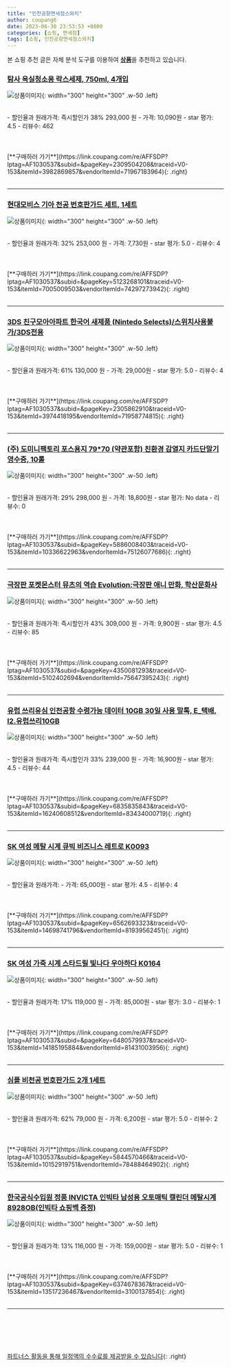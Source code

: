 ```yaml
---
title: "인천공항면세점스와치"
author: coupang6
date: 2023-06-30 23:53:53 +0800
categories: [쇼핑, 면세점]
tags: [쇼핑, 인천공항면세점스와치]
---
```


본 쇼핑 추천 글은 자체 분석 도구를 이용하여 [**상품**](https://link.coupang.com/a/bao1ui)을 추천하고 있습니다.

### [탐사 욕실청소용 락스세제, 750ml, 4개입](https://link.coupang.com/re/AFFSDP?lptag=AF1030537&subid=&pageKey=2309504208&traceid=V0-153&itemId=3982869857&vendorItemId=71967183964)

![상품이미지](https://thumbnail10.coupangcdn.com/thumbnails/remote/230x230ex/image/retail/images/171885491642244-9d7455ae-7c3c-497f-b397-f4064cfbf181.jpg){: width="300" height="300" .w-50 .left}


<br>
- 할인율과 원래가격: 즉시할인가 38%  293,000   원
- 가격: 10,090원
- star 평가: 4.5
- 리뷰수: 462
<br>
<br>
<br>
<br>
[**구매하러 가기**](https://link.coupang.com/re/AFFSDP?lptag=AF1030537&subid=&pageKey=2309504208&traceid=V0-153&itemId=3982869857&vendorItemId=71967183964){: .right}
<br>
<br>

---

### [현대모비스 기아 천공 번호판가드 세트, 1세트](https://link.coupang.com/re/AFFSDP?lptag=AF1030537&subid=&pageKey=5123268101&traceid=V0-153&itemId=7005009503&vendorItemId=74297273942)

![상품이미지](https://thumbnail8.coupangcdn.com/thumbnails/remote/230x230ex/image/rs_quotation_api/bary1d9i/cdd944ba301a4a3db3a377111bf6446a.jpg){: width="300" height="300" .w-50 .left}


<br>
- 할인율과 원래가격: 32%  253,000   원
- 가격: 7,730원
- star 평가: 5.0
- 리뷰수: 4
<br>
<br>
<br>
<br>
[**구매하러 가기**](https://link.coupang.com/re/AFFSDP?lptag=AF1030537&subid=&pageKey=5123268101&traceid=V0-153&itemId=7005009503&vendorItemId=74297273942){: .right}
<br>
<br>

---

### [3DS 친구모아아파트 한국어 새제품 (Nintedo Selects)/스위치사용불가/3DS전용](https://link.coupang.com/re/AFFSDP?lptag=AF1030537&subid=&pageKey=2305862910&traceid=V0-153&itemId=3974418195&vendorItemId=71958774815)

![상품이미지](https://thumbnail10.coupangcdn.com/thumbnails/remote/230x230ex/image/vendor_inventory/62de/46fee7a4f31ebf5bea53ca51b7b8dd6aec0f71aa1ca9d6580822f07da920.jpg){: width="300" height="300" .w-50 .left}


<br>
- 할인율과 원래가격: 61%  130,000   원
- 가격: 29,000원
- star 평가: 5.0
- 리뷰수: 4
<br>
<br>
<br>
<br>
[**구매하러 가기**](https://link.coupang.com/re/AFFSDP?lptag=AF1030537&subid=&pageKey=2305862910&traceid=V0-153&itemId=3974418195&vendorItemId=71958774815){: .right}
<br>
<br>

---

### [(주) 도미니팩토리 포스용지 79*70 (약관포함) 친환경 감열지 카드단말기 영수증, 10롤](https://link.coupang.com/re/AFFSDP?lptag=AF1030537&subid=&pageKey=5886008403&traceid=V0-153&itemId=10336622963&vendorItemId=75126077686)

![상품이미지](https://thumbnail7.coupangcdn.com/thumbnails/remote/230x230ex/image/vendor_inventory/12b3/24191216549abf1692fe89208d64e4dbd5757634805a70f322aae6f1195b.png){: width="300" height="300" .w-50 .left}


<br>
- 할인율과 원래가격: 29%  298,000   원
- 가격: 18,800원
- star 평가: No data
- 리뷰수: 0
<br>
<br>
<br>
<br>
[**구매하러 가기**](https://link.coupang.com/re/AFFSDP?lptag=AF1030537&subid=&pageKey=5886008403&traceid=V0-153&itemId=10336622963&vendorItemId=75126077686){: .right}
<br>
<br>

---

### [극장판 포켓몬스터 뮤츠의 역습 Evolution:극장판 애니 만화, 학산문화사](https://link.coupang.com/re/AFFSDP?lptag=AF1030537&subid=&pageKey=4350081293&traceid=V0-153&itemId=5102402694&vendorItemId=75647395243)

![상품이미지](https://thumbnail10.coupangcdn.com/thumbnails/remote/230x230ex/image/vendor_inventory/43af/e9d4b843935ae2686cbf7cb6182423985c4399b4b2ca38ea22077db55042.jpg){: width="300" height="300" .w-50 .left}


<br>
- 할인율과 원래가격: 즉시할인가 43%  309,000   원
- 가격: 9,900원
- star 평가: 4.5
- 리뷰수: 85
<br>
<br>
<br>
<br>
[**구매하러 가기**](https://link.coupang.com/re/AFFSDP?lptag=AF1030537&subid=&pageKey=4350081293&traceid=V0-153&itemId=5102402694&vendorItemId=75647395243){: .right}
<br>
<br>

---

### [유럽 쓰리유심 인천공항 수령가능 데이터 10GB 30일 사용 말톡, E_택배, I2.유럽쓰리10GB](https://link.coupang.com/re/AFFSDP?lptag=AF1030537&subid=&pageKey=6835835843&traceid=V0-153&itemId=16240608512&vendorItemId=83434000719)

![상품이미지](https://thumbnail7.coupangcdn.com/thumbnails/remote/230x230ex/image/vendor_inventory/2423/6f888ac7e47ab6ac2cddd9d694df616b35428fbd5dbb08f96f60b7b65ea3.jpg){: width="300" height="300" .w-50 .left}


<br>
- 할인율과 원래가격: 즉시할인가 33%  239,000   원
- 가격: 16,900원
- star 평가: 4.5
- 리뷰수: 44
<br>
<br>
<br>
<br>
[**구매하러 가기**](https://link.coupang.com/re/AFFSDP?lptag=AF1030537&subid=&pageKey=6835835843&traceid=V0-153&itemId=16240608512&vendorItemId=83434000719){: .right}
<br>
<br>

---

### [SK 여성 메탈 시계 큐빅 비즈니스 레트로 K0093](https://link.coupang.com/re/AFFSDP?lptag=AF1030537&subid=&pageKey=6562693323&traceid=V0-153&itemId=14698741796&vendorItemId=81939562451)

![상품이미지](https://thumbnail10.coupangcdn.com/thumbnails/remote/230x230ex/image/vendor_inventory/eaf3/92a5eda1be2aaf7898b66d934abc6ccfd73822db760d9f0b53a28dfb9e1b.jpg){: width="300" height="300" .w-50 .left}


<br>
- 할인율과 원래가격: 
- 가격: 65,000원
- star 평가: 4.5
- 리뷰수: 4
<br>
<br>
<br>
<br>
[**구매하러 가기**](https://link.coupang.com/re/AFFSDP?lptag=AF1030537&subid=&pageKey=6562693323&traceid=V0-153&itemId=14698741796&vendorItemId=81939562451){: .right}
<br>
<br>

---

### [SK 여성 가죽 시계 스타드릴 빛나다 우아하다 K0164](https://link.coupang.com/re/AFFSDP?lptag=AF1030537&subid=&pageKey=6480579937&traceid=V0-153&itemId=14185195884&vendorItemId=81431003956)

![상품이미지](https://thumbnail8.coupangcdn.com/thumbnails/remote/230x230ex/image/vendor_inventory/9d01/291513fd4a43190616de2c1158a17d2a42c8568fc90aabde95bb420820ef.jpg){: width="300" height="300" .w-50 .left}


<br>
- 할인율과 원래가격: 17%  119,000   원
- 가격: 85,000원
- star 평가: 3.0
- 리뷰수: 1
<br>
<br>
<br>
<br>
[**구매하러 가기**](https://link.coupang.com/re/AFFSDP?lptag=AF1030537&subid=&pageKey=6480579937&traceid=V0-153&itemId=14185195884&vendorItemId=81431003956){: .right}
<br>
<br>

---

### [심플 비천공 번호판가드 2개 1세트](https://link.coupang.com/re/AFFSDP?lptag=AF1030537&subid=&pageKey=5844570466&traceid=V0-153&itemId=10152919751&vendorItemId=78488464902)

![상품이미지](https://thumbnail10.coupangcdn.com/thumbnails/remote/230x230ex/image/vendor_inventory/3127/1dbed12381bf3bbe9bac62b8b2c260d8055308fba2df808c7f60b91d6c67.jpg){: width="300" height="300" .w-50 .left}


<br>
- 할인율과 원래가격: 62%  79,000   원
- 가격: 6,200원
- star 평가: 5.0
- 리뷰수: 2
<br>
<br>
<br>
<br>
[**구매하러 가기**](https://link.coupang.com/re/AFFSDP?lptag=AF1030537&subid=&pageKey=5844570466&traceid=V0-153&itemId=10152919751&vendorItemId=78488464902){: .right}
<br>
<br>

---

### [한국공식수입원 정품 INVICTA 인빅타 남성용 오토매틱 캘린더 메탈시계 8928OB(인빅타 쇼핑백 증정)](https://link.coupang.com/re/AFFSDP?lptag=AF1030537&subid=&pageKey=6374678367&traceid=V0-153&itemId=13517236467&vendorItemId=3100137854)

![상품이미지](https://thumbnail10.coupangcdn.com/thumbnails/remote/230x230ex/image/vendor_inventory/636c/8c65ef78f483c169eda17a15e3cdfd53a4be2857570fc6f96d822e5e0e9c.jpg){: width="300" height="300" .w-50 .left}


<br>
- 할인율과 원래가격: 13%  116,000   원
- 가격: 159,000원
- star 평가: 5.0
- 리뷰수: 1
<br>
<br>
<br>
<br>
[**구매하러 가기**](https://link.coupang.com/re/AFFSDP?lptag=AF1030537&subid=&pageKey=6374678367&traceid=V0-153&itemId=13517236467&vendorItemId=3100137854){: .right}
<br>
<br>

---
<br><br><br><br><br> [파트너스 활동을 통해 일정액의 수수료를 제공받을 수 있습니다](https://link.coupang.com/a/bao1ui){: .right}